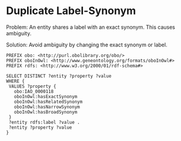 # Duplicate Label-Synonym

Problem: An entity shares a label with an exact synonym. This causes ambiguity.

Solution: Avoid ambiguity by changing the exact synonym or label.

```sparql
PREFIX obo: <http://purl.obolibrary.org/obo/>
PREFIX oboInOwl: <http://www.geneontology.org/formats/oboInOwl#>
PREFIX rdfs: <http://www.w3.org/2000/01/rdf-schema#>

SELECT DISTINCT ?entity ?property ?value
WHERE {
 VALUES ?property {
   obo:IAO_0000118
   oboInOwl:hasExactSynonym
   oboInOwl:hasRelatedSynonym
   oboInOwl:hasNarrowSynonym
   oboInOwl:hasBroadSynonym
 }
 ?entity rdfs:label ?value .
 ?entity ?property ?value
}
```
